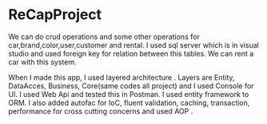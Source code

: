 # ReCapProject
We can do crud operations and some other operations for car,brand,color,user,customer and rental. I used sql server which is in visual studio and used foreign key for relation between this tables. We can rent a car with this system. 

When I made this app, I used layered architecture . Layers are Entity, DataAcces, Business, Core(same codes all project) and I used Console for UI. I used Web Api and tested this in Postman.
I used entity framework to ORM.
I also added autofac for IoC, fluent validation, caching, transaction, performance for cross cutting concerns and used AOP .

